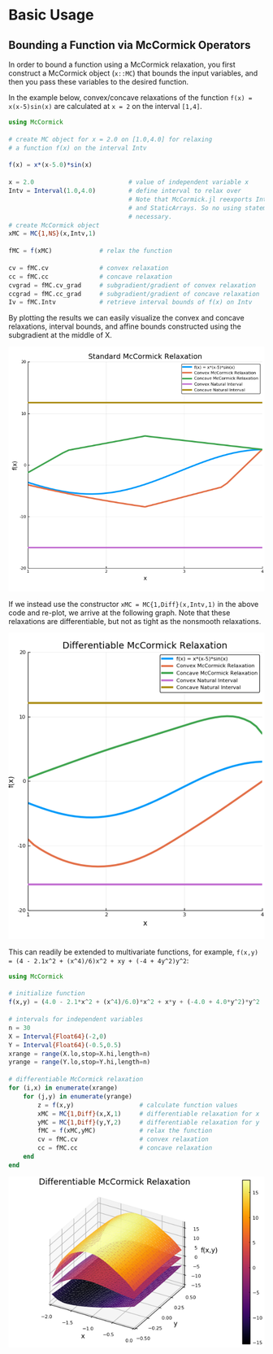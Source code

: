# Basic Usage

## Bounding a Function via McCormick Operators

In order to bound a function using a McCormick relaxation, you first construct a
McCormick object (`x::MC`) that bounds the input variables, and then you pass these
variables to the desired function.

In the example below, convex/concave relaxations of the function `f(x) = x(x-5)sin(x)`
are calculated at `x = 2` on the interval `[1,4]`.

```julia
using McCormick

# create MC object for x = 2.0 on [1.0,4.0] for relaxing
# a function f(x) on the interval Intv

f(x) = x*(x-5.0)*sin(x)

x = 2.0                          # value of independent variable x
Intv = Interval(1.0,4.0)         # define interval to relax over
                                 # Note that McCormick.jl reexports IntervalArithmetic.jl
                                 # and StaticArrays. So no using statement for these is
                                 # necessary.
# create McCormick object
xMC = MC{1,NS}(x,Intv,1)

fMC = f(xMC)             # relax the function

cv = fMC.cv              # convex relaxation
cc = fMC.cc              # concave relaxation
cvgrad = fMC.cv_grad     # subgradient/gradient of convex relaxation
ccgrad = fMC.cc_grad     # subgradient/gradient of concave relaxation
Iv = fMC.Intv            # retrieve interval bounds of f(x) on Intv
```

By plotting the results we can easily visualize the convex and concave
relaxations, interval bounds, and affine bounds constructed using the subgradient
at the middle of X.

![Figure_1](Figure_1.png)

If we instead use the constructor `xMC = MC{1,Diff}(x,Intv,1)` in the above code and re-plot, 
we arrive at the following graph. Note that these relaxations are differentiable, but not as
tight as the nonsmooth relaxations.

![Figure_2](Figure_2.png)

This can readily be extended to multivariate functions, for example, `f(x,y) = (4 - 2.1x^2 + (x^4)/6)x^2 + xy + (-4 + 4y^2)y^2`:

```julia
using McCormick

# initialize function
f(x,y) = (4.0 - 2.1*x^2 + (x^4)/6.0)*x^2 + x*y + (-4.0 + 4.0*y^2)*y^2

# intervals for independent variables
n = 30
X = Interval{Float64}(-2,0)
Y = Interval{Float64}(-0.5,0.5)
xrange = range(X.lo,stop=X.hi,length=n)
yrange = range(Y.lo,stop=Y.hi,length=n)

# differentiable McCormick relaxation
for (i,x) in enumerate(xrange)
    for (j,y) in enumerate(yrange)
        z = f(x,y)                  # calculate function values
        xMC = MC{1,Diff}(x,X,1)     # differentiable relaxation for x
        yMC = MC{1,Diff}(y,Y,2)     # differentiable relaxation for y
        fMC = f(xMC,yMC)            # relax the function
        cv = fMC.cv                 # convex relaxation
        cc = fMC.cc                 # concave relaxation
    end
end
```

![Figure_4](Figure_4.png)
